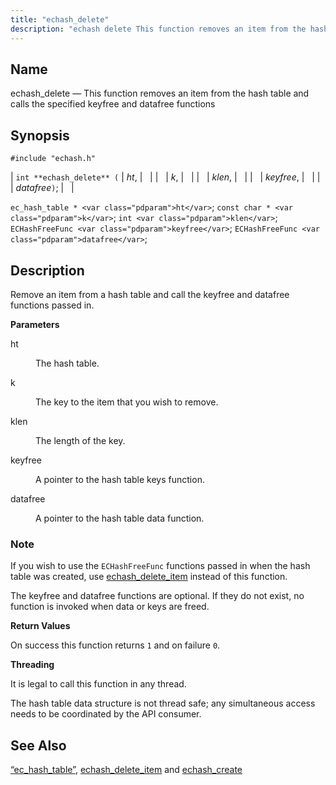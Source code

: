 ```yaml
---
title: "echash_delete"
description: "echash delete This function removes an item from the hash table and calls the specified keyfree and datafree functions int echash delete ht k klen keyfree datafree ec hash table ht const char k int klen EC Hash Free Func keyfree EC Hash Free Func datafree Remove an item from..."
---
```


<a name="apis.echash_delete"></a> 
## Name

echash_delete — This function removes an item from the hash table and calls the specified keyfree and datafree functions

## Synopsis

`#include "echash.h"`

| `int **echash_delete** (` | <var class="pdparam">ht</var>, |   |
|   | <var class="pdparam">k</var>, |   |
|   | <var class="pdparam">klen</var>, |   |
|   | <var class="pdparam">keyfree</var>, |   |
|   | <var class="pdparam">datafree</var>`)`; |   |

`ec_hash_table * <var class="pdparam">ht</var>`;
`const char * <var class="pdparam">k</var>`;
`int <var class="pdparam">klen</var>`;
`ECHashFreeFunc <var class="pdparam">keyfree</var>`;
`ECHashFreeFunc <var class="pdparam">datafree</var>`;<a name="idp51159792"></a> 
## Description

Remove an item from a hash table and call the keyfree and datafree functions passed in.

**<a name="idp51161504"></a> Parameters**

<dl class="variablelist">

<dt>ht</dt>

<dd>

The hash table.

</dd>

<dt>k</dt>

<dd>

The key to the item that you wish to remove.

</dd>

<dt>klen</dt>

<dd>

The length of the key.

</dd>

<dt>keyfree</dt>

<dd>

A pointer to the hash table keys function.

</dd>

<dt>datafree</dt>

<dd>

A pointer to the hash table data function.

</dd>

</dl>

### Note

If you wish to use the `ECHashFreeFunc` functions passed in when the hash table was created, use [echash_delete_item](/momentum/3/3-api/apis-echash-delete-item) instead of this function.

The keyfree and datafree functions are optional. If they do not exist, no function is invoked when data or keys are freed.

**<a name="idp51174784"></a> Return Values**

On success this function returns `1` and on failure `0`.

**<a name="idp51176608"></a> Threading**

It is legal to call this function in any thread.

The hash table data structure is not thread safe; any simultaneous access needs to be coordinated by the API consumer.

<a name="idp51178608"></a> 
## See Also

[“ec_hash_table”](/momentum/3/3-api/structs-ec-hash-table), [echash_delete_item](/momentum/3/3-api/apis-echash-delete-item) and [echash_create](/momentum/3/3-api/apis-echash-create)